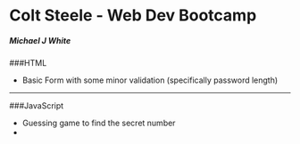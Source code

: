 # Colt Steele - Web Dev Bootcamp
##### Michael J White


###HTML
- Basic Form with some minor validation (specifically password length)

---

###JavaScript
- Guessing game to find the secret number
- 